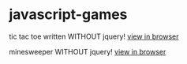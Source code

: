 # javascript-games

tic tac toe written WITHOUT jquery! [view in browser](https://rawgit.com/chang-ryan/javascript-games/master/js-ttt/index.html)

minesweeper WITHOUT jquery! [view in browser](https://rawgit.com/chang-ryan/javascript-games/master/js-minesweeper/index.html)
